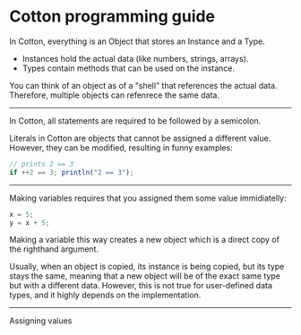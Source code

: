 # Cotton programming guide

In Cotton, everything is an Object that stores an Instance and a Type.

- Instances hold the actual data (like numbers, strings, arrays).
- Types contain methods that can be used on the instance.

You can think of an object as of a "shell" that references the actual data. Therefore, multiple objects can refenrece the same data.

---

In Cotton, all statements are required to be followed by a semicolon.

Literals in Cotton are objects that cannot be assigned a different value. However, they can be modified, resulting in funny examples:
```js
// prints 2 == 3
if ++2 == 3; println("2 == 3");
```

---

Making variables requires that you assigned them some value immidiatelly:
```js
x = 5;
y = x + 5;
```
Making a variable this way creates a new object which is a direct copy of the righthand argument.

Usually, when an object is copied, its instance is being copied, but its type stays the same, meaning that a new object will be of the exact same type but with a different data. However, this is not true for user-defined data types, and it highly depends on the implementation.

---

Assigning values 